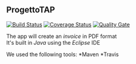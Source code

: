 ## ProgettoTAP

[![Build Status](https://travis-ci.org/Danny182/progettoTAP.svg?branch=master)](https://travis-ci.org/Danny182/progettoTAP) [![Coverage Status](https://coveralls.io/repos/github/Danny182/progettoTAP/badge.svg?branch=master)](https://coveralls.io/github/Danny182/progettoTAP?branch=master) [![Quality Gate](https://sonarcloud.io/api/badges/gate?key=com.unifi:fatture)](https://sonarcloud.io/dashboard?id=com.unifi:fatture)

The app will create an _invoice_ in PDF format    
It's built in *Java* using the *Eclipse* IDE  
  
We used the following tools: 
 *Maven
 *Travis


